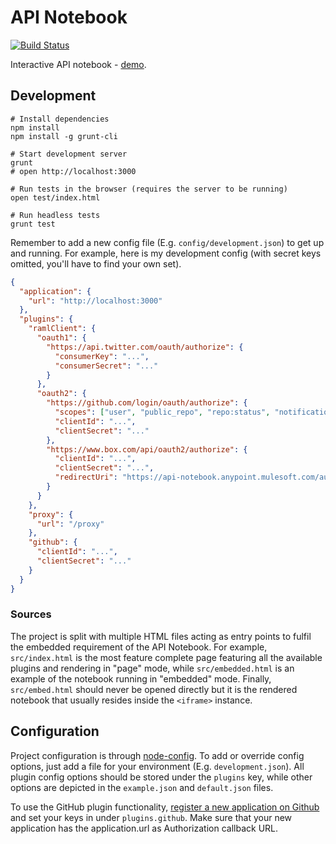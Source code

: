 # API Notebook

[![Build Status](https://travis-ci.org/mulesoft/api-notebook.svg)](https://travis-ci.org/mulesoft/api-notebook)

Interactive API notebook - [demo](http://apinotebook.com).

## Development

```
# Install dependencies
npm install
npm install -g grunt-cli

# Start development server
grunt
# open http://localhost:3000

# Run tests in the browser (requires the server to be running)
open test/index.html

# Run headless tests
grunt test
```

Remember to add a new config file (E.g. `config/development.json`) to get up and running. For example, here is my development config (with secret keys omitted, you'll have to find your own set).

```json
{
  "application": {
    "url": "http://localhost:3000"
  },
  "plugins": {
    "ramlClient": {
      "oauth1": {
        "https://api.twitter.com/oauth/authorize": {
          "consumerKey": "...",
          "consumerSecret": "..."
        }
      },
      "oauth2": {
        "https://github.com/login/oauth/authorize": {
          "scopes": ["user", "public_repo", "repo:status", "notifications", "gist"],
          "clientId": "...",
          "clientSecret": "..."
        },
        "https://www.box.com/api/oauth2/authorize": {
          "clientId": "...",
          "clientSecret": "...",
          "redirectUri": "https://api-notebook.anypoint.mulesoft.com/authenticate/oauth.html"
        }
      }
    },
    "proxy": {
      "url": "/proxy"
    },
    "github": {
      "clientId": "...",
      "clientSecret": "..."
    }
  }
}
```

### Sources

The project is split with multiple HTML files acting as entry points to fulfil the embedded requirement of the API Notebook. For example, `src/index.html` is the most feature complete page featuring all the available plugins and rendering in "page" mode, while `src/embedded.html` is an example of the notebook running in "embedded" mode. Finally, `src/embed.html` should never be opened directly but it is the rendered notebook that usually resides inside the `<iframe>` instance.

## Configuration

Project configuration is through [node-config](https://github.com/lorenwest/node-config). To add or override config options, just add a file for your environment (E.g. `development.json`). All plugin config options should be stored under the `plugins` key, while other options are depicted in the `example.json` and `default.json` files.

To use the GitHub plugin functionality, [register a new application on Github](https://github.com/settings/applications/new) and set your keys in under `plugins.github`. Make sure that your new application has the application.url as Authorization callback URL.  
